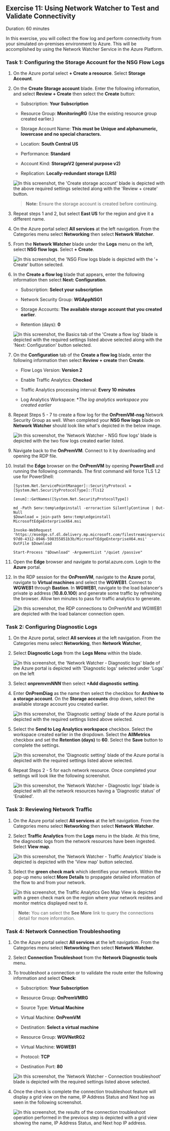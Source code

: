 ## Exercise 11: Using Network Watcher to Test and Validate Connectivity

Duration: 60 minutes

In this exercise, you will collect the flow log and perform connectivity from your simulated on-premises environment to Azure. This will be accomplished by using the Network Watcher Service in the Azure Platform.

### Task 1: Configuring the Storage Account for the NSG Flow Logs

1. On the Azure portal select **+ Create a resource**. Select **Storage Account**.

2. On the **Create Storage account** blade. Enter the following information, and select **Review + Create** then select the **Create** button:

    -  Subscription: **Your Subscription**

    -  Resource Group: **MonitoringRG** (Use the existing resource group created earlier.)

    -  Storage Account Name: **This must be Unique and alphanumeric, lowercase and no special characters.**

    -  Location: **South Central US**

    -  Performance: **Standard**

    -  Account Kind: **StorageV2 (general purpose v2)**

    -  Replication: **Locally-redundant storage (LRS)**

    ![In this screenshot, the 'Create storage account' blade is depicted with the above required settings selected along with the 'Review + create' button.](images/accountstorage1.png "Add storage account")

   >**Note:** Ensure the storage account is created before continuing.

3. Repeat steps 1 and 2, but select **East US** for the region and give it a different name.

4. On the Azure portal select **All services** at the left navigation. From the Categories menu select **Networking** then select **Network Watcher**.

5. From the **Network Watcher** blade under the **Logs** menu on the left, select **NSG flow logs**. Select **+ Create**. 

    ![In this screenshot, the 'NSG Flow logs blade is depicted with the '+ Create' button selected.](images/Hands-onlabstep-by-step-Enterprise-classnetworkinginAzureimages/media/image185.png "Network Security Groups in Flow Log")

6. In the **Create a flow log** blade that appears, enter the following information then select **Next: Configuration**.

    - Subscription: **Select your subscription**

    - Network Security Group: **WGAppNSG1**

    - Storage Accounts: **The available storage account that you created earlier**.

    - Retention (days): **0**

    ![In this screenshot, the Basics tab of the 'Create a flow log' blade is depicted with the required settings listed above selected along with the 'Next: Configuration' button selected.](images/Hands-onlabstep-by-step-Enterprise-classnetworkinginAzureimages/media/CreateFL.png "Create a flow log Basics")

7. On the **Configuration** tab of the **Create a flow log** blade, enter the following information then select **Review + create** then **Create**. 

    - Flow Logs Version: **Version 2**

    - Enable Traffic Analytics: **Checked**

    - Traffic Analytics processing interval: **Every 10 minutes**

    - Log Analytics Workspace: **The log analytics workspace you created earlier*

8.  Repeat Steps 5 - 7 to create a flow log for the **OnPremVM-nsg** Network Security Group as well. When completed your **NSG flow logs** blade on **Network Watcher** should look like what's depicted in the below image.

     ![In this screenshot, the 'Network Watcher - NSG flow logs' blade is depicted with the two flow logs created earlier listed.](images/Hands-onlabstep-by-step-Enterprise-classnetworkinginAzureimages/media/image189.png "Network Watcher Flow Log")

9.  Navigate back to the **OnPremVM**. Connect to it by downloading and opening the RDP file. 
    
10. Install the **Edge** browser on the **OnPremVM** by opening **PowerShell** and running the following commands.  The first command will force TLS 1.2 use for PowerShell:
    
    ```
    [System.Net.ServicePointManager]::SecurityProtocol = [System.Net.SecurityProtocolType]::Tls12

    [enum]::GetNames([System.Net.SecurityProtocolType])
        
    md -Path $env:temp\edgeinstall -erroraction SilentlyContinue | Out-Null
    $Download = join-path $env:temp\edgeinstall MicrosoftEdgeEnterpriseX64.msi

    Invoke-WebRequest 'https://msedge.sf.dl.delivery.mp.microsoft.com/filestreamingservice/files/a2662b5b-97d0-4312-8946-598355851b3b/MicrosoftEdgeEnterpriseX64.msi'  -OutFile $Download

    Start-Process "$Download" -ArgumentList "/quiet /passive"

11. Open the **Edge** browser and navigate to portal.azure.com.  Login to the **Azure** portal.
    
12. In the RDP session for the **OnPremVM**, navigate to the **Azure** portal, navigate to **Virtual machines** and select the **WGWEB1**. Connect to **WGWEB1** through **Bastion**.  In **WGWEB1**,  navigate to the load balancer's private ip address (**10.8.0.100**) and generate some traffic by refreshing the browser. Allow ten minutes to pass for traffic analytics to generate.  

     ![In this screenshot, the RDP connections to OnPremVM and WGWEB1 are depicted with the load balancer connection open.](images/Hands-onlabstep-by-step-Enterprise-classnetworkinginAzureimages/media/image190.png "CloudShop Application")

### Task 2: Configuring Diagnostic Logs

1. On the Azure portal, select **All services** at the left navigation. From the Categories menu select **Networking**, then **Network Watcher**,

2. Select **Diagnostic Logs** from the **Logs Menu** within the blade.

     ![In this screenshot, the 'Network Watcher - Diagnostic logs' blade of the Azure portal is depicted with 'Diagnostic logs' selected under 'Logs' on the left](images/Hands-onlabstep-by-step-Enterprise-classnetworkinginAzureimages/media/image192.png "Network Watcher Diagnostic Log")

3. Select **onpremvm*NNN*** then select **+Add diagnostic setting**.

4. Enter **OnPremDiag** as the name then select the checkbox for **Archive to a storage account**. On the **Storage accounts** drop down, select the available storage account you created earlier. 

     ![In this screenshot, the 'Diagnostic setting' blade of the Azure portal is depicted with the required settings listed above selected.](images/Hands-onlabstep-by-step-Enterprise-classnetworkinginAzureimages/media/image193.png "Network Watcher Diagnostic Resources")

5. Select the **Send to Log Analytics workspace** checkbox. Select the workspace created earlier in the dropdown. Select the **AllMetrics** checkbox and set the **Retention (days)** to **60**. Select the **Save** button to complete the settings.

     ![In this screenshot, the 'Diagnostic setting' blade of the Azure portal is depicted with the required settings listed above selected.](images/Hands-onlabstep-by-step-Enterprise-classnetworkinginAzureimages/media/image194.png "Diagnostic Settings")

6. Repeat Steps 2 - 5 for each network resource. Once completed your settings will look like the following screenshot.

     ![In this screenshot, the 'Network Watcher - Diagnostic logs' blade is depicted with all the network resources having a 'Diagnostic status' of 'Enabled'.](images/Hands-onlabstep-by-step-Enterprise-classnetworkinginAzureimages/media/image195.png "Diagnostic Settings")

### Task 3: Reviewing Network Traffic

1. On the Azure portal select **All services** at the left navigation. From the Categories menu select **Networking** then select **Network Watcher**.

2. Select **Traffic Analytics** from the **Logs** menu in the blade. At this time, the diagnostic logs from the network resources have been ingested. Select **View map**.

     ![In this screenshot, the 'Network Watcher - Traffic Analytics' blade is depicted is depicted with the 'View map' button selected.](images/Hands-onlabstep-by-step-Enterprise-classnetworkinginAzureimages/media/image196.png "Your Network Environment")

3. Select the **green check mark** which identifies your network. Within the pop-up menu select **More Details** to propagate detailed information of the flow to and from your network.

     ![In this screenshot, the Traffic Analytics Geo Map View is depicted with a green check mark on the region where your network resides and monitor metrics displayed next to it.](images/Hands-onlabstep-by-step-Enterprise-classnetworkinginAzureimages/media/image197.png "Your Network Environment")

>**Note:** You can select the **See More** link to query the connections detail for more information.

### Task 4: Network Connection Troubleshooting

1. On the Azure portal select **All services** at the left navigation. From the Categories menu select **Networking** then select **Network Watcher**.

2. Select **Connection Troubleshoot** from the **Network Diagnostic tools** menu.

3. To troubleshoot a connection or to validate the route enter the following information and select **Check**:
   
    -  Subscription: **Your Subscription**

    -  Resource Group: **OnPremVMRG**

    -  Source Type: **Virtual Machine**

    -  Virtual Machine: **OnPremVM**

    -  Destination: **Select a virtual machine**
 
    -  Resource Group: **WGVNetRG2**
 
    -  Virtual Machine: **WGWEB1**

    -  Protocol: **TCP**
    
    -  Destination Port: **80**

     ![In this screenshot, the 'Network Watcher - Connection troubleshoot' blade is depicted with the required settings listed above selected.](images/Hands-onlabstep-by-step-Enterprise-classnetworkinginAzureimages/media/image198.png "Connection Troubleshoot")

4. Once the check is complete the connection troubleshoot feature will display a grid view on the name, IP Address Status and Next hop as seen in the following screenshot. 

     ![In this screenshot, the results of the connection troubleshoot operation performed in the previous step is depicted with a grid view showing the name, IP Address Status, and Next hop IP address.](images/Hands-onlabstep-by-step-Enterprise-classnetworkinginAzureimages/media/image199.png "Connection Troubleshoot")
